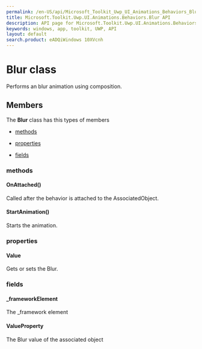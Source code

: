 ```yaml
---
permalink: /en-US/api/Microsoft_Toolkit_Uwp_UI_Animations_Behaviors_Blur.htm
title: Microsoft.Toolkit.Uwp.UI.Animations.Behaviors.Blur API 
description: API page for Microsoft.Toolkit.Uwp.UI.Animations.Behaviors.Blur
keywords: windows, app, toolkit, UWP, API
layout: default
search.product: eADQiWindows 10XVcnh
---
```



# Blur class

Performs an blur animation using composition.

## Members

The **Blur** class has this types of members

* [methods](#methods)

* [properties](#properties)

* [fields](#fields)

### methods

#### OnAttached()

Called after the behavior is attached to the AssociatedObject.



#### StartAnimation()

Starts the animation.



### properties

#### Value

Gets or sets the Blur.



### fields

#### _frameworkElement

The _framework element



#### ValueProperty

The Blur value of the associated object


